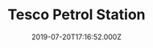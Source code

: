 ---
date: 2019-07-20T17:16:52.000Z
title: Tesco Petrol Station
latitude: 52.238378288812825
longitude: 0.1564115155393728
url: https://www.tesco.com
category: checkin
---